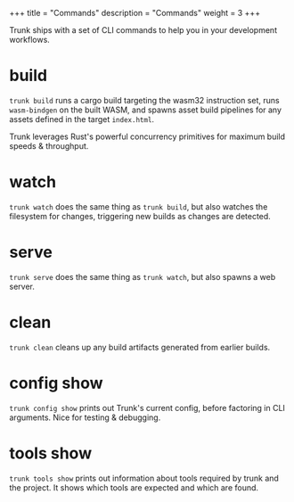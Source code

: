 +++
title = "Commands"
description = "Commands"
weight = 3
+++

Trunk ships with a set of CLI commands to help you in your development workflows.

# build
`trunk build` runs a cargo build targeting the wasm32 instruction set, runs `wasm-bindgen` on the built WASM, and spawns asset build pipelines for any assets defined in the target `index.html`.

Trunk leverages Rust's powerful concurrency primitives for maximum build speeds & throughput.

# watch
`trunk watch` does the same thing as `trunk build`, but also watches the filesystem for changes, triggering new builds as changes are detected.

# serve
`trunk serve` does the same thing as `trunk watch`, but also spawns a web server.

# clean
`trunk clean` cleans up any build artifacts generated from earlier builds.

# config show
`trunk config show` prints out Trunk's current config, before factoring in CLI arguments. Nice for testing & debugging.

# tools show
`trunk tools show` prints out information about tools required by trunk and the project. It shows which tools are expected and which are found. 
